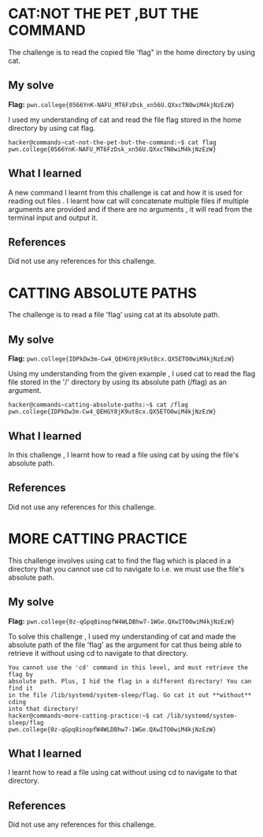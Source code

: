 # CAT:NOT THE PET ,BUT THE COMMAND
The challenge is to read the copied file 'flag" in the home directory by using cat.

## My solve
**Flag:** `pwn.college{0566YnK-NAFU_MT6FzDsk_xn56U.QXxcTN0wiM4kjNzEzW}`

I used my understanding of cat and read the file flag stored in the home directory by using cat flag.

```
hacker@commands~cat-not-the-pet-but-the-command:~$ cat flag
pwn.college{0566YnK-NAFU_MT6FzDsk_xn56U.QXxcTN0wiM4kjNzEzW}
```

## What I learned
A new command I learnt from this challenge is cat and how it is used for reading out files . I learnt how cat will concatenate multiple files if multiple arguments are provided and if there are no arguments , it will read from the terminal input and output it.

## References 
Did not use any references for this challenge.

# CATTING ABSOLUTE PATHS
The challenge is to read a file 'flag' using cat at its absolute path.

## My solve
**Flag:** `pwn.college{IDPkDw3m-Cw4_QEHGY8jK9ut8cx.QX5ETO0wiM4kjNzEzW}`

Using my understanding from the given example , I used cat to read the flag file stored in the '/' directory by using its absolute path (/flag) as an argument.

```
hacker@commands~catting-absolute-paths:~$ cat /flag
pwn.college{IDPkDw3m-Cw4_QEHGY8jK9ut8cx.QX5ETO0wiM4kjNzEzW}
```

## What I learned
In this challenge , I learnt how to read a file using cat by using the file's absolute path.

## References 
Did not use any references for this challenge.

# MORE CATTING PRACTICE
This challenge involves using cat to find the flag which is placed in a directory that you cannot use cd to navigate to i.e. we must use the file's absolute path.

## My solve
**Flag:** `pwn.college{0z-qGpq8inopfW4WLDBhw7-1WGe.QXwITO0wiM4kjNzEzW}`

To solve this challenge , I used my understanding of cat and made the absolute path of the file 'flag' as the argument for cat thus being able to retrieve it without using cd to navigate to that directory.

```
You cannot use the 'cd' command in this level, and must retrieve the flag by 
absolute path. Plus, I hid the flag in a different directory! You can find it 
in the file /lib/systemd/system-sleep/flag. Go cat it out **without** cding 
into that directory!
hacker@commands~more-catting-practice:~$ cat /lib/systemd/system-sleep/flag
pwn.college{0z-qGpq8inopfW4WLDBhw7-1WGe.QXwITO0wiM4kjNzEzW}
```

## What I learned
I learnt how to read a file using cat without using cd to navigate to that directory.

## References 
Did not use any references for this challenge.





